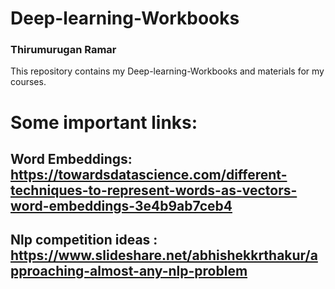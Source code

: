 # Deep-learning-Workbooks
### Thirumurugan Ramar

This repository contains my Deep-learning-Workbooks and materials for my courses.

# Some important links:

## Word Embeddings: https://towardsdatascience.com/different-techniques-to-represent-words-as-vectors-word-embeddings-3e4b9ab7ceb4

## Nlp competition ideas : https://www.slideshare.net/abhishekkrthakur/approaching-almost-any-nlp-problem
